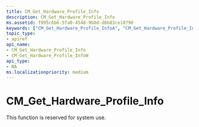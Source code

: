 ```yaml
---
title: CM_Get_Hardware_Profile_Info
description: CM_Get_Hardware_Profile_Info
ms.assetid: f995c6b6-5fa0-4548-9b0d-d6b83ce10790
keywords: ["CM_Get_Hardware_Profile_InfoA", "CM_Get_Hardware_Profile_InfoW", "CM_Get_Hardware_Profile_Info Device and Driver Installation"]
topic_type:
- apiref
api_name:
- CM_Get_Hardware_Profile_Info
- CM_Get_Hardware_Profile_InfoW
api_type:
- NA
ms.localizationpriority: medium
---
```


# CM_Get_Hardware_Profile_Info

This function is reserved for system use.
